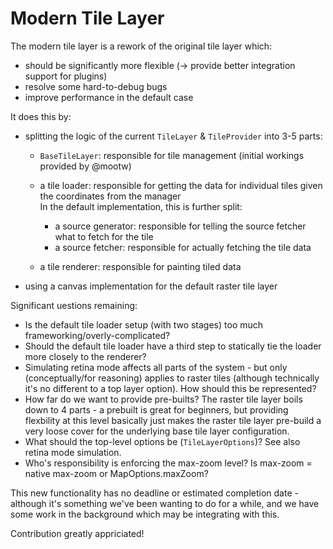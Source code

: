 # Modern Tile Layer

The modern tile layer is a rework of the original tile layer which:

* should be significantly more flexible (-> provide better integration support for plugins)
* resolve some hard-to-debug bugs
* improve performance in the default case

It does this by:

* splitting the logic of the current `TileLayer` & `TileProvider` into 3-5 parts:
  * `BaseTileLayer`: responsible for tile management (initial workings provided by @mootw)

  * a tile loader: responsible for getting the data for individual tiles given the coordinates from the manager  
    In the default implementation, this is further split:
    * a source generator: responsible for telling the source fetcher what to fetch for the tile
    * a source fetcher: responsible for actually fetching the tile data

  * a tile renderer: responsible for painting tiled data

* using a canvas implementation for the default raster tile layer

Significant uestions remaining:

* Is the default tile loader setup (with two stages) too much frameworking/overly-complicated?
* Should the default tile loader have a third step to statically tie the loader more closely to the renderer?
* Simulating retina mode affects all parts of the system - but only (conceptually/for reasoning) applies to raster tiles (although technically it's no different to a top layer option). How should this be represented?
* How far do we want to provide pre-builts? The raster tile layer boils down to 4 parts - a prebuilt is great for beginners, but providing flexbility at this level basically just makes the raster tile layer pre-build a very loose cover for the underlying base tile layer configuration.
* What should the top-level options be (`TileLayerOptions`)? See also retina mode simulation.
* Who's responsibility is enforcing the max-zoom level? Is max-zoom = native max-zoom or MapOptions.maxZoom?

This new functionality has no deadline or estimated completion date - although it's something we've been wanting to do for a while, and we have some work in the
background which may be integrating with this.

Contribution greatly appriciated!
